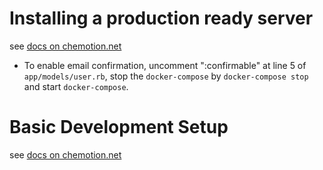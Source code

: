 # Installing a production ready server


see [docs on chemotion.net](https://chemotion.net/docs/eln/install_configure/)

* To enable email confirmation, uncomment ":confirmable" at line 5 of `app/models/user.rb`, stop the `docker-compose` by `docker-compose stop` and start `docker-compose`.


# Basic Development Setup


see [docs on chemotion.net](https://chemotion.net/docs/development/)



